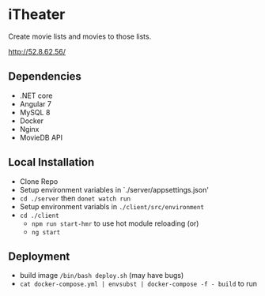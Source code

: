 # iTheater

Create movie lists and movies to those lists.

http://52.8.62.56/

## Dependencies
- .NET core
- Angular 7
- MySQL 8
- Docker
- Nginx
- MovieDB API

##  Local Installation
- Clone Repo
- Setup environment variables in `./server/appsettings.json'
- `cd ./server` then `donet watch run`
- Setup environment variabls in `./client/src/environment`
- `cd ./client`
  - `npm run start-hmr` to use hot module reloading (or)
  - `ng start` 
  
 ## Deployment
 - build image `/bin/bash deploy.sh` (may have bugs)
 - `cat docker-compose.yml | envsubst | docker-compose -f - build` to run
